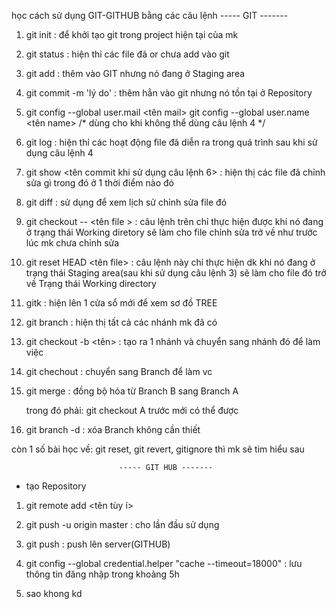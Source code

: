 học cách sử dụng GIT-GITHUB bằng các câu lệnh
                              ----- GIT  -------
   1. git init : để khởi tạo git trong project hiện tại của mk
   
   2. git status : hiện thỉ các file đã or chưa add vào git
    
   3. git add <file> : thêm vào GIT nhưng nó đang ở Staging area
    
   4. git commit -m 'lý do' : thêm hẳn vào git nhưng nó tồn tại ở Repository
    
   5. git config --global user.mail <tên mail> 
          git config --global user.name <tên name> 
          /*  dùng cho khi không thể dùng câu lệnh 4 */
          
   6. git log : hiện thỉ các hoạt động file đã diễn ra trong quá trình sau khi sử dụng câu lệnh 4
      
   7. git show <tên commit khi sử dụng câu lệnh 6> : hiện thị các file đã chỉnh sửa gì trong đó ở 1 thời điểm nào đó
   
   8. git diff : sử dụng để xem lịch sử chỉnh sửa file đó
   
   9. git checkout -- <tên file > : câu lệnh trên chỉ thực hiện được khi nó đang ở trạng thái Working diretory sẽ làm cho file chỉnh sửa trở về như trước lúc mk chưa chỉnh sửa
   
   10. git reset HEAD <tên file> : câu lệnh này chỉ thực hiện dk khi nó đang ở trạng thái Staging area(sau khi sử dụng  câu lệnh 3) sẽ làm cho file đó trở về Trạng thái Working directory
   
   11. gitk : hiện lên 1 cửa sổ mới để xem sơ đồ TREE
   
   12. git branch : hiện thị tất cả các nhánh mk đã có
   
   13. git checkout -b <tên> : tạo ra 1 nhánh và chuyển sang nhánh đó để làm việc
   
   14. git chechout <branch> : chuyển sang Branch  để làm vc
   
   15. git merge <branch B> : đồng bộ hóa từ Branch B sang Branch A
         
         trong đó phải: git checkout A  trước mới có thể được
    
   16. git branch -d <name Branch> : xóa Branch không cần thiết
   
   còn 1 số bài học về: git reset, git revert, gitignore thì mk sẽ tìm hiểu sau
   
                            ----- GIT HUB -------
   -  tạo Repository
   1. git remote add <tên tùy í> <link Repository>
   
   2. git push -u origin master : cho lần đầu sử dụng
   
   3. git push : push lên server(GITHUB)
   
   4. git config --global credential.helper "cache --timeout=18000" : lưu thông tin đăng nhập trong khoảng 5h
   
   5. sao khong kd
   
   
   
   
   
